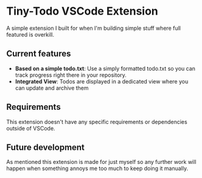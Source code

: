 # Tiny-Todo VSCode Extension

A simple extension I built for when I'm building simple stuff where full featured is overkill.

## Current features

- **Based on a simple todo.txt**: Use a simply formatted todo.txt so you can track progress right there in your repository.
- **Integrated View**: Todos are displayed in a dedicated view where you can update and archive them 

## Requirements

This extension doesn't have any specific requirements or dependencies outside of VSCode.

## Future development

As mentioned this extension is made for just myself so any further work will happen when something annoys me too much to keep doing it manually.
